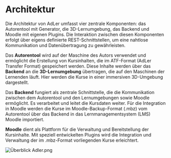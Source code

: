 # Architektur
Die Architektur von AdLer umfasst vier zentrale Komponenten: das Autorentool mit Generator, die 3D-Lernumgebung, das Backend und Moodle mit eigenen Plugins. Die Interaktion zwischen diesen Komponenten erfolgt über eigens definierte REST-Schnittstellen, um eine nahtlose Kommunikation und Datenübertragung zu gewährleisten.

Das **Autorentool** wird auf der Maschine des Autors verwendet und ermöglicht die Erstellung von Kursinhalten, die im ATF-Format (AdLer Transfer Format) gespeichert werden. Diese Inhalte werden über das **Backend** an die **3D-Lernumgebung** übertragen, die auf den Maschinen der Lernenden läuft. Hier werden die Kurse in einer immersiven 3D-Umgebung dargestellt.

Das **Backend** fungiert als zentrale Schnittstelle, die die Kommunikation zwischen dem Autorentool und den Lernumgebungen sowie Moodle ermöglicht. Es verarbeitet und leitet die Kursdaten weiter. Für die Integration in Moodle werden die Kurse im Moodle-Backup-Format (.mbz) vom Autorentool über das Backend in das Lernmanagementsystem (LMS) Moodle importiert.

**Moodle** dient als Plattform für die Verwaltung und Bereitstellung der Kursinhalte. Mit speziell entwickelten Plugins wird die Integration und Verwaltung der im .mbz-Format vorliegenden Kurse erleichtert.

![Überblick Adler.png](Überblick_Adler.png)